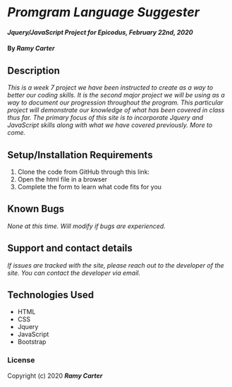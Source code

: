 # _Promgram Language Suggester_

#### _Jquery/JavaScript Project for Epicodus, February 22nd, 2020_

#### By _**Ramy Carter**_

## Description

_This is a week 7 project we have been instructed to create as a way to better our coding skills. It is the second major project we will be using as a way to document our progression throughout the program. This particular project will demonstrate our knowledge of what has been covered in class thus far. The primary focus of this site is to incorporate Jquery and JavaScript skills along with what we have covered previously. More to come._

## Setup/Installation Requirements

1. Clone the code from GitHub through this link:
2. Open the html file in a browser
3. Complete the form to learn what code fits for you

## Known Bugs

_None at this time. Will modify if bugs are experienced._

## Support and contact details

_If issues are tracked with the site, please reach out to the developer of the site. You can contact the developer via email._

## Technologies Used

* HTML
* CSS
* Jquery
* JavaScript
* Bootstrap

### License

Copyright (c) 2020 **_Ramy Carter_**